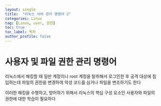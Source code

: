 ```yaml
---
layout: single
title:  "리눅스 서버 관리 명령어 2"
categories: Linux
tag: [Linux, user, 권한]
toc: true
toc_label: 목차
author_profile: false
---
```


# 사용자 및 파일 권한 관리 명령어

리눅스에서 해킹할 때 일반 계정이나 root 계정을 탈취해서 로그인한 후 공격 대상에 침입하는데
파일의 권한을 변경하여 악성 코드를 심거나 파일을 변조하기도 한다

이러한 해킹을 수행하고, 방어하기 위해서 리눅스의 핵심 구성 요소인 사용자와 파일의 권한에
대한 학습이 필요하다